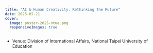 ```yaml
---
title: "AI & Human Creativity: Rethinking the Future"
date: 2025-05-21
cover:
  image: poster-2025-ntue.png
  responsiveImages: true
---
```


- Venue: Division of International Affairs, National Taipei University of Education